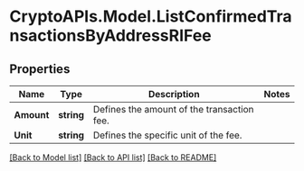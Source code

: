 # CryptoAPIs.Model.ListConfirmedTransactionsByAddressRIFee

## Properties

Name | Type | Description | Notes
------------ | ------------- | ------------- | -------------
**Amount** | **string** | Defines the amount of the transaction fee. | 
**Unit** | **string** | Defines the specific unit of the fee. | 

[[Back to Model list]](../README.md#documentation-for-models) [[Back to API list]](../README.md#documentation-for-api-endpoints) [[Back to README]](../README.md)

